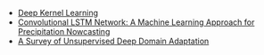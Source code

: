 - [Deep Kernel Learning](https://arxiv.org/pdf/1511.02222.pdf)
- [Convolutional LSTM Network: A Machine Learning Approach for Precipitation Nowcasting](https://arxiv.org/pdf/1506.04214.pdf)
- [A Survey of Unsupervised Deep Domain Adaptation](https://arxiv.org/pdf/1812.02849.pdf)
